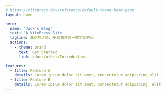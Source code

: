 ```yaml
---
# https://vitepress.dev/reference/default-theme-home-page
layout: home

hero:
  name: "Jack's Blog"
  text: 'A VitePress Site'
  tagline: 真正的大师，永远都怀着一颗学徒的心
  actions:
    - theme: brand
      text: Get Started
      link: /docs/other/Introduction

features:
  - title: Feature A
    details: Lorem ipsum dolor sit amet, consectetur adipiscing elit
  - title: Feature B
    details: Lorem ipsum dolor sit amet, consectetur adipiscing  elit
---
```

